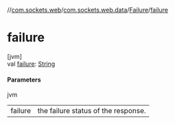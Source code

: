 //[com.sockets.web](../../../index.md)/[com.sockets.web.data](../index.md)/[Failure](index.md)/[failure](failure.md)

# failure

[jvm]\
val [failure](failure.md): [String](https://kotlinlang.org/api/latest/jvm/stdlib/kotlin/-string/index.html)

#### Parameters

jvm

| | |
|---|---|
| failure | the failure status of the response. |
